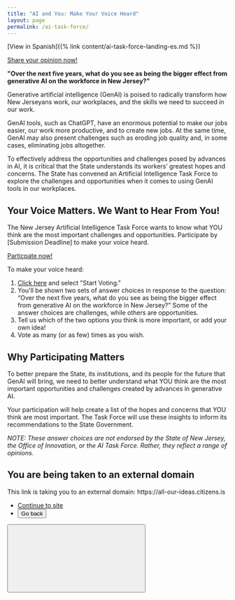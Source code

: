 ```yaml
---
title: "AI and You: Make Your Voice Heard"
layout: page
permalink: /ai-task-force/
---
```


[View in Spanish]({% link content/ai-task-force-landing-es.md %})

<a
    href="#external-link-modal"
    class="usa-button"
    aria-controls="external-link-modal"
    data-open-modal
    >Share your opinion now!
</a>

**"Over the next five years, what do you see as being the bigger effect from generative AI on the workforce in New Jersey?"**

Generative artificial intelligence (GenAI) is poised to radically transform how New Jerseyans work, our workplaces, and the skills we need to succeed in our work.

GenAI tools, such as ChatGPT, have an enormous potential to make our jobs easier, our work more productive, and to create new jobs. At the same time, GenAI may also present challenges such as eroding job quality and, in some cases, eliminating jobs altogether.

To effectively address the opportunities and challenges posed by advances in AI, it is critical that the State understands its workers’ greatest hopes and concerns. The State has convened an Artificial Intelligence Task Force to explore the challenges and opportunities when it comes to using GenAI tools in our workplaces.

## Your Voice Matters. We Want to Hear From You!

The New Jersey Artificial Intelligence Task Force wants to know what YOU think are the most important challenges and opportunities. Participate by [Submission Deadline] to make your voice heard.

<a
    href="#external-link-modal"
    class="usa-button"
    aria-controls="external-link-modal"
    data-open-modal
    >Particpate now!
</a>

To make your voice heard:

<ol>
    <li>
        <a
        class="usa-link usa-link--external"
        rel="noreferrer"
        target="\_blank"
        href="#external-link-modal"
        aria-controls="external-link-modal"
        data-open-modal
        > Click here</a> and select "Start Voting."
    </li>
    <li>You'll be shown two sets of answer choices in response to the question: “Over the next five years, what do you see as being the bigger effect from generative AI on the workforce in New Jersey?” Some of the answer choices are challenges, while others are opportunities.</li>
    <li> Tell us which of the two options you think is more important, or add your own idea!</li>
    <li> Vote as many (or as few) times as you wish. </li>
</ol>

## Why Participating Matters

To better prepare the State, its institutions, and its people for the future that GenAI will bring, we need to better understand what YOU think are the most important opportunities and challenges created by advances in generative AI.

Your participation will help create a list of the hopes and concerns that YOU think are most important. The Task Force will use these insights to inform its recommendations to the State Government.

_NOTE: These answer choices are not endorsed by the State of New Jersey, the Office of Innovation, or the AI Task Force. Rather, they reflect a range of opinions._

<div
    class="usa-modal"
    id="external-link-modal"
    aria-labelledby="external-link-modal-heading"
    aria-describedby="external-link-modal-description"
  >
    <div class="usa-modal__content">
      <div class="usa-modal__main">
        <h2 class="usa-modal__heading" id="external-link-modal-heading">
          You are being taken to an external domain
        </h2>
        <div class="usa-prose">
          <p id="external-link-modal-description">
            This link is taking you to an external domain:  https://all-our-ideas.citizens.is
          </p>
        </div>
        <div class="usa-modal__footer">
          <ul class="usa-button-group">
            <li class="usa-button-group__item">
              <a class="usa-button" href="https://all-our-ideas.citizens.is/group/206">Continue to site</a>
            </li>
            <li class="usa-button-group__item">
              <button
                type="button"
                class="usa-button usa-button--unstyled padding-105 text-center"
                data-close-modal
              >
                Go back
              </button>
            </li>
          </ul>
        </div>
      </div>
      <button
        type="button"
        class="usa-button usa-modal__close"
        aria-label="Close this window"
        data-close-modal
      >
        <svg class="usa-icon" aria-hidden="true" focusable="false" role="img">
          <use xlink:href="/assets/img/sprite.svg#close"></use>
        </svg>
      </button>
    </div>
  </div>
